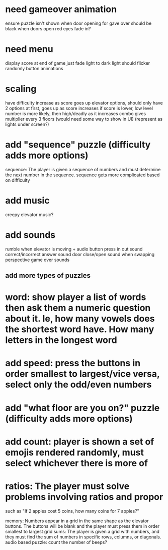 # need gameover animation

ensure puzzle isn't shown when door opening for gave over
should be black when doors open
red eyes fade in?

# need menu

display score at end of game
just fade light to dark
light should flicker randomly
button animations

# scaling

have difficulty increase as score goes up
elevator options, should only have 2 options at first, goes up as score increases
if score is lower, low level number is more likely, then high/deadly as it increases
combo gives multiplier every 3 floors (would need some way to show in UI) (represent as lights under screen?)

# add "sequence" puzzle (difficulty adds more options)

sequence: The player is given a sequence of numbers and must determine the next number in the sequence. sequence gets more complicated based on difficulty

# add music

creepy elevator music?

# add sounds

rumble when elevator is moving + audio
button press in out sound
correct/incorrect answer sound
door close/open
sound when swapping perspective
game over sounds

## add more types of puzzles

# word: show player a list of words then ask them a numeric question about it. Ie, how many vowels does the shortest word have. How many letters in the longest word

# add speed: press the buttons in order smallest to largest/vice versa, select only the odd/even numbers

# add "what floor are you on?" puzzle (difficulty adds more options)

# add count: player is shown a set of emojis rendered randomly, must select whichever there is more of

# ratios: The player must solve problems involving ratios and propor

such as "If 2 apples cost 5 coins, how many coins for 7 apples?"

memory: Numbers appear in a grid in the same shape as the elevator buttons. The buttons will be blank and the player must press them in order smallest to largest
grid sums: The player is given a grid with numbers, and they must find the sum of numbers in specific rows, columns, or diagonals.
audio based puzzle: count the number of beeps?
